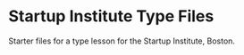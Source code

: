 Startup Institute Type Files
============================

Starter files for a type lesson for the Startup Institute, Boston.